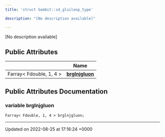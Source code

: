 ```yaml
---
title: 'struct Gambit::sd_gluiloop_type'

description: "[No description available]"

---
```









[No description available]

## Public Attributes

|                | Name           |
| -------------- | -------------- |
| Farray< Fdouble, 1, 4 > | **[brglnjgluon](/documentation/code/classes/structgambit_1_1sd__gluiloop__type/#variable-brglnjgluon)**  |

## Public Attributes Documentation

### variable brglnjgluon

```
Farray< Fdouble, 1, 4 > brglnjgluon;
```


-------------------------------

Updated on 2022-08-25 at 17:16:24 +0000